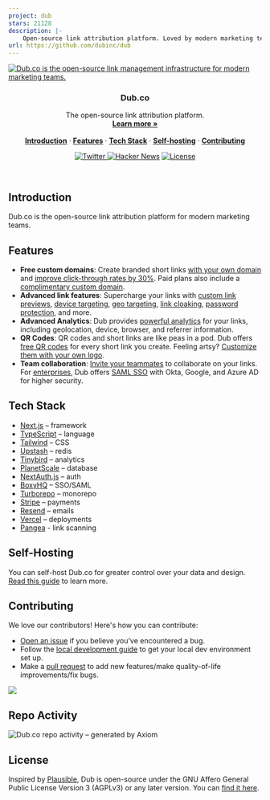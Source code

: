 ```yaml
---
project: dub
stars: 21128
description: |-
    Open-source link attribution platform. Loved by modern marketing teams like Twilio, Perplexity, Vercel, and Huberman Labs.
url: https://github.com/dubinc/dub
---
```


<a href="https://dub.co">
  <img alt="Dub.co is the open-source link management infrastructure for modern marketing teams." src="https://github.com/dubinc/dub/assets/28986134/3815d859-afaa-48f9-a9b3-c09964e4d404">
</a>

<h3 align="center">Dub.co</h3>

<p align="center">
    The open-source link attribution platform.
    <br />
    <a href="https://dub.co"><strong>Learn more »</strong></a>
    <br />
    <br />
    <a href="#introduction"><strong>Introduction</strong></a> ·
    <a href="#features"><strong>Features</strong></a> ·
    <a href="#tech-stack"><strong>Tech Stack</strong></a> ·
    <a href="#self-hosting"><strong>Self-hosting</strong></a> ·
    <a href="#contributing"><strong>Contributing</strong></a>
</p>

<p align="center">
  <a href="https://twitter.com/dubdotco">
    <img src="https://img.shields.io/twitter/follow/dubdotco?style=flat&label=%40dubdotco&logo=twitter&color=0bf&logoColor=fff" alt="Twitter" />
  </a>
  <a href="https://news.ycombinator.com/item?id=32939407"><img src="https://img.shields.io/badge/Hacker%20News-255-%23FF6600" alt="Hacker News"></a>
  <a href="https://github.com/dubinc/dub/blob/main/LICENSE.md">
    <img src="https://img.shields.io/github/license/dubinc/dub?label=license&logo=github&color=f80&logoColor=fff" alt="License" />
  </a>
</p>

<br/>

## Introduction

Dub.co is the open-source link attribution platform for modern marketing teams.

## Features

- **Free custom domains**: Create branded short links [with your own domain](https://dub.co/help/article/how-to-add-custom-domain) and [improve click-through rates by 30%](https://dub.co/blog/custom-domains). Paid plans also include a [complimentary custom domain](https://dub.co/help/article/free-dot-link-domain).
- **Advanced link features**: Supercharge your links with [custom link previews](https://dub.co/help/article/custom-link-previews), [device targeting](https://dub.co/help/article/device-targeting), [geo targeting](https://dub.co/help/article/geo-targeting), [link cloaking](https://dub.co/help/article/link-cloaking), [password protection](https://dub.co/help/article/password-protected-links), and more.
- **Advanced Analytics**: Dub provides [powerful analytics](https://dub.co/analytics) for your links, including geolocation, device, browser, and referrer information.
- **QR Codes**: QR codes and short links are like peas in a pod. Dub offers [free QR codes](https://dub.co/tools/qr-code) for every short link you create. Feeling artsy? [Customize them with your own logo](https://dub.co/help/article/custom-qr-codes).
- **Team collaboration**: [Invite your teammates](https://dub.co/help/article/how-to-invite-teammates) to collaborate on your links. For [enterprises](https://dub.co/enterprise), Dub offers [SAML SSO](https://dub.co/help/category/saml-sso) with Okta, Google, and Azure AD for higher security.

## Tech Stack

- [Next.js](https://nextjs.org/) – framework
- [TypeScript](https://www.typescriptlang.org/) – language
- [Tailwind](https://tailwindcss.com/) – CSS
- [Upstash](https://upstash.com/) – redis
- [Tinybird](https://tinybird.com/) – analytics
- [PlanetScale](https://planetscale.com/) – database
- [NextAuth.js](https://next-auth.js.org/) – auth
- [BoxyHQ](https://boxyhq.com/enterprise-sso) – SSO/SAML
- [Turborepo](https://turbo.build/repo) – monorepo
- [Stripe](https://stripe.com/) – payments
- [Resend](https://resend.com/) – emails
- [Vercel](https://vercel.com/) – deployments
- [Pangea](https://pangea.cloud/services/domain-intel/reputation) - link scanning

## Self-Hosting

You can self-host Dub.co for greater control over your data and design. [Read this guide](https://dub.co/docs/self-hosting/guide) to learn more.

## Contributing

We love our contributors! Here's how you can contribute:

- [Open an issue](https://github.com/dubinc/dub/issues) if you believe you've encountered a bug.
- Follow the [local development guide](https://dub.co/docs/local-development) to get your local dev environment set up.
- Make a [pull request](https://github.com/dubinc/dub/pull) to add new features/make quality-of-life improvements/fix bugs.

<a href="https://github.com/dubinc/dub/graphs/contributors">
  <img src="https://contrib.rocks/image?repo=dubinc/dub" />
</a>

## Repo Activity

![Dub.co repo activity – generated by Axiom](https://repobeats.axiom.co/api/embed/6ac4c94a89ea20e2e10032b932a128b6d8442e66.svg "Repobeats analytics image")

## License

Inspired by [Plausible](https://plausible.io/), Dub is open-source under the GNU Affero General Public License Version 3 (AGPLv3) or any later version. You can [find it here](https://github.com/dubinc/dub/blob/main/LICENSE.md).

